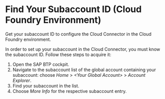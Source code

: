<!-- loiob43eff2df3f84124995f6acbc9e5c55b -->

# Find Your Subaccount ID \(Cloud Foundry Environment\)

Get your subaccount ID to configure the Cloud Connector in the Cloud Foundry environment.

In order to set up your subaccount in the Cloud Connector, you must know the subaccount ID. Follow these steps to acquire it:

1.  Open the SAP BTP cockpit.
2.  Navigate to the subaccount list of the global account containing your subaccount: choose *Home* \> *<Your Global Account\>* \> *Account Explorer*.
3.  Find your subaccount in the list.
4.  Choose *More Info* for the respective subaccount entry.

